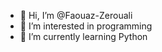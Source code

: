 - 👋 Hi, I’m @Faouaz-Zerouali
- 👀 I’m interested in programming 
- 🌱 I’m currently learning Python 


